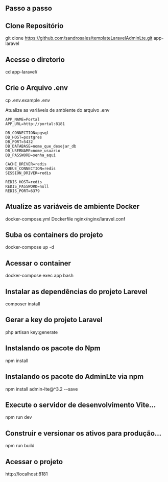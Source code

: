 ## Passo a passo

## Clone Repositório

git clone https://github.com/sandrosales/templateLaravelAdminLte.git app-laravel

## Acesse o diretorio

cd app-laravel/

## Crie o Arquivo .env

cp .env.example .env

 Atualize as variáveis de ambiente do arquivo .env
```dosini
APP_NAME=Portal
APP_URL=http://portal:8181

DB_CONNECTION=pgsql
DB_HOST=postgres
DB_PORT=5432
DB_DATABASE=nome_que_desejar_db
DB_USERNAME=nome_usuario
DB_PASSWORD=senha_aqui

CACHE_DRIVER=redis
QUEUE_CONNECTION=redis
SESSION_DRIVER=redis

REDIS_HOST=redis
REDIS_PASSWORD=null
REDIS_PORT=6379
```
## Atualize as variáveis de ambiente Docker
docker-compose.yml
Dockerfile
nginx/nginx/laravel.conf

## Suba os containers do projeto

docker-compose up -d

## Acessar o container

docker-compose exec app bash

## Instalar as dependências do projeto Larevel

composer install

## Gerar a key do projeto Laravel

php artisan key:generate

## Instalando os pacote do Npm

npm install

## Instalando os pacote do AdminLte via npm

npm install admin-lte@^3.2 --save

## Execute o servidor de desenvolvimento Vite...
npm run dev

## Construir e versionar os ativos para produção...

npm run build
## Acessar o projeto 
http://localhost:8181


